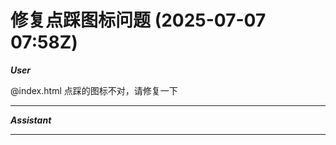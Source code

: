 <!-- Generated by SpecStory -->

# 修复点踩图标问题 (2025-07-07 07:58Z)

_**User**_

@index.html 点踩的图标不对，请修复一下

---

_**Assistant**_



---

